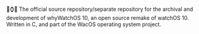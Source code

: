 🍏️⌚️💾️ The official source repository/separate repository for the archival and development of whyWatchOS 10, an open source remake of watchOS 10. Written in C, and part of the WacOS operating system project. 
